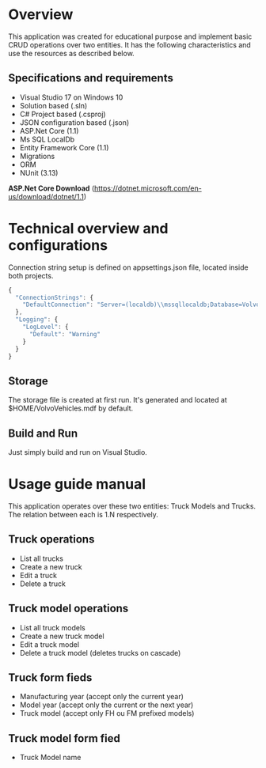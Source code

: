# Overview

This application was created for educational purpose and implement basic CRUD operations over two entities. It has the following characteristics and use the resources as described below.

## Specifications and requirements

- Visual Studio 17 on Windows 10
- Solution based (.sln)
- C# Project based (.csproj)
- JSON configuration based (.json)
- ASP.Net Core (1.1)
- Ms SQL LocalDb
- Entity Framework Core (1.1)
- Migrations
- ORM
- NUnit (3.13)

**ASP.Net Core Download** (https://dotnet.microsoft.com/en-us/download/dotnet/1.1)

# Technical overview and configurations

Connection string setup is defined on appsettings.json file, located inside both projects.

```js
{
  "ConnectionStrings": {
    "DefaultConnection": "Server=(localdb)\\mssqllocaldb;Database=VolvoVehicles;Trusted_Connection=True;MultipleActiveResultSets=true"
  },
  "Logging": {
    "LogLevel": {
      "Default": "Warning"
    }
  }
}
```

## Storage

The storage file is created at first run. It's generated and located at $HOME/VolvoVehicles.mdf by default.

## Build and Run

Just simply build and run on Visual Studio.

# Usage guide manual

This application operates over these two entities: Truck Models and Trucks. The relation between each is 1.N respectively.

## Truck operations

- List all trucks 
- Create a new truck
- Edit a truck
- Delete a truck

## Truck model operations

- List all truck models 
- Create a new truck model
- Edit a truck model
- Delete a truck model (deletes trucks on cascade)

## Truck form fieds

- Manufacturing year (accept only the current year)
- Model year (accept only the current or the next year)
- Truck model (accept only FH ou FM prefixed models)

## Truck model form fied

- Truck Model name
